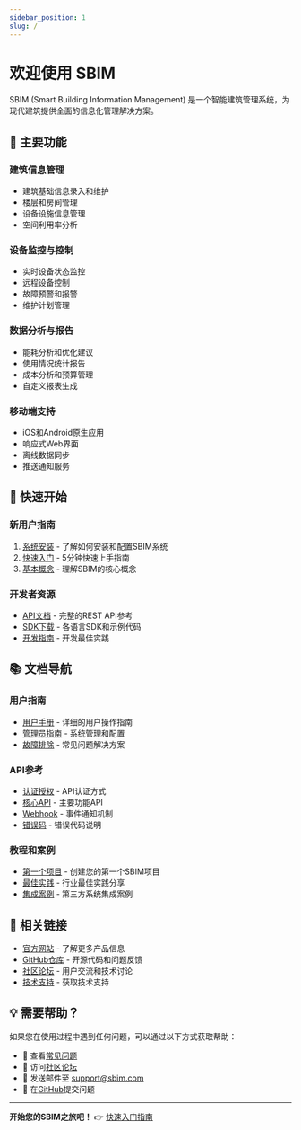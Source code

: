 ```yaml
---
sidebar_position: 1
slug: /
---
```


# 欢迎使用 SBIM

SBIM (Smart Building Information Management) 是一个智能建筑管理系统，为现代建筑提供全面的信息化管理解决方案。

## 🏢 主要功能

### 建筑信息管理
- 建筑基础信息录入和维护
- 楼层和房间管理
- 设备设施信息管理
- 空间利用率分析

### 设备监控与控制
- 实时设备状态监控
- 远程设备控制
- 故障预警和报警
- 维护计划管理

### 数据分析与报告
- 能耗分析和优化建议
- 使用情况统计报告
- 成本分析和预算管理
- 自定义报表生成

### 移动端支持
- iOS和Android原生应用
- 响应式Web界面
- 离线数据同步
- 推送通知服务

## 🚀 快速开始

### 新用户指南
1. [系统安装](./getting-started/installation) - 了解如何安装和配置SBIM系统
2. [快速入门](./getting-started/quick-start) - 5分钟快速上手指南
3. [基本概念](./getting-started/basic-concepts) - 理解SBIM的核心概念

### 开发者资源
- [API文档](/api/v2/) - 完整的REST API参考
- [SDK下载](./guides/sdk-guide) - 各语言SDK和示例代码
- [开发指南](./guides/developer-guide) - 开发最佳实践

## 📚 文档导航

### 用户指南
- [用户手册](./guides/user-guide) - 详细的用户操作指南
- [管理员指南](./guides/admin-guide) - 系统管理和配置
- [故障排除](./tutorials/troubleshooting) - 常见问题解决方案

### API参考
- [认证授权](./api-reference/authentication) - API认证方式
- [核心API](./api-reference/core-api) - 主要功能API
- [Webhook](./api-reference/webhooks) - 事件通知机制
- [错误码](./api-reference/error-codes) - 错误代码说明

### 教程和案例
- [第一个项目](./tutorials/first-project) - 创建您的第一个SBIM项目
- [最佳实践](./tutorials/best-practices) - 行业最佳实践分享
- [集成案例](./tutorials/integration-examples) - 第三方系统集成案例

## 🔗 相关链接

- [官方网站](https://sbim.com) - 了解更多产品信息
- [GitHub仓库](https://github.com/sbim/sbim) - 开源代码和问题反馈
- [社区论坛](https://community.sbim.com) - 用户交流和技术讨论
- [技术支持](mailto:support@sbim.com) - 获取技术支持

## 💡 需要帮助？

如果您在使用过程中遇到任何问题，可以通过以下方式获取帮助：

- 📖 查看[常见问题](./tutorials/troubleshooting)
- 💬 访问[社区论坛](https://community.sbim.com)
- 📧 发送邮件至 [support@sbim.com](mailto:support@sbim.com)
- 🐛 在[GitHub](https://github.com/sbim/sbim/issues)提交问题

---

**开始您的SBIM之旅吧！** 👉 [快速入门指南](./getting-started/quick-start)
